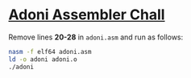 # [Adoni Assembler Chall](https://ctflearn.com/challenge/1026)

Remove lines **20-28** in `adoni.asm` and run as follows:

```bash
nasm -f elf64 adoni.asm
ld -o adoni adoni.o
./adoni
```
